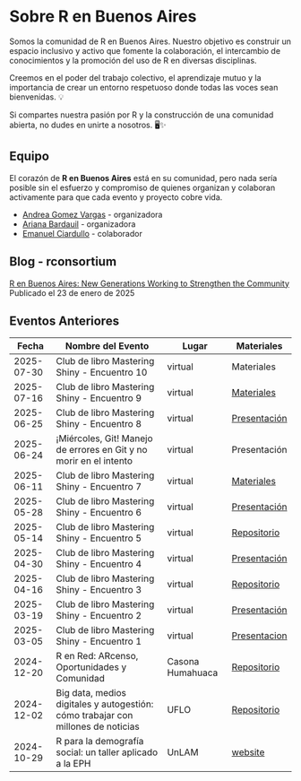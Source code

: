 # Sobre R en Buenos Aires 

Somos la comunidad de R en Buenos Aires. Nuestro objetivo es construir un espacio inclusivo y activo que fomente la colaboración, el intercambio de conocimientos y la promoción del uso de R en diversas disciplinas. 

Creemos en el poder del trabajo colectivo, el aprendizaje mutuo y la importancia de crear un entorno respetuoso donde todas las voces sean bienvenidas. 💡  

Si compartes nuestra pasión por R y la construcción de una comunidad abierta, no dudes en unirte a nosotros. 🖥️✨ 

## Equipo  
  
El corazón de **R en Buenos Aires** está en su comunidad, pero nada sería posible sin el esfuerzo y compromiso de quienes organizan y colaboran activamente para que cada evento y proyecto cobre vida.
- [Andrea Gomez Vargas](https://github.com/SoyAndrea) - organizadora
- [Ariana Bardauil](https://github.com/ariibard) - organizadora
- [Emanuel Ciardullo](https://github.com/ECiardullo) - colaborador

## Blog - rconsortium 

[R en Buenos Aires: New Generations Working to Strengthen the Community](https://r-consortium.org/posts/r-en-buenos-aires-new-generations-working-to-strengthen-the-community/) Publicado el 23 de enero de 2025

## Eventos Anteriores  

| Fecha       | Nombre del Evento                       | Lugar                | Materiales                       |
|-------------|-----------------------------------------|----------------------|-----------------------------------------|
| 2025-07-30  | Club de libro Mastering Shiny - Encuentro 10| virtual | Materiales |
| 2025-07-16  | Club de libro Mastering Shiny - Encuentro 9| virtual | [Materiales](https://github.com/renbaires/mastering-shiny/tree/main/2025-07-16_Encuentro9) |
| 2025-06-25  | Club de libro Mastering Shiny - Encuentro 8| virtual | [Presentación](https://jformoso.github.io/tidy-evaluation-rladiesBA/#/title-slide) |
| 2025-06-24  | ¡Miércoles, Git! Manejo de errores en Git y no morir en el intento | virtual | Presentación |
| 2025-06-11  | Club de libro Mastering Shiny - Encuentro 7| virtual | [Materiales](https://github.com/RLadies-BA/mastering-shiny/tree/main/2025-06-11_Encuentro7) |
| 2025-05-28  | Club de libro Mastering Shiny - Encuentro 6| virtual | [Presentación](https://rpubs.com/GraBellotti/1316283) |
| 2025-05-14  | Club de libro Mastering Shiny - Encuentro 5| virtual | [Repositorio](https://github.com/ariibard/renbuenosaires_shiny_book_club_5)|
| 2025-04-30  | Club de libro Mastering Shiny - Encuentro 4| virtual | [Presentación](virginiagarciaalonso.github.io/rladiesba_shiny_book_club_4/)|
| 2025-04-16  | Club de libro Mastering Shiny - Encuentro 3| virtual | [Repositorio](https://github.com/monialo2000/Shiny-Workflow)|
| 2025-03-19  | Club de libro Mastering Shiny - Encuentro 2| virtual | [Presentación](https://github.com/renbaires/mastering-shiny/tree/main/2025-03-19%20encuentro%202)|
| 2025-03-05  | Club de libro Mastering Shiny - Encuentro 1| virtual | [Presentacion](https://mcnanton.github.io/RLadiesBA-Shiny_book_club-1/#/title-slide)|
| 2024-12-20  | R en Red: ARcenso, Oportunidades y Comunidad | Casona Humahuaca | [Repositorio](https://github.com/renbaires/2024-12-20-welcome)|
| 2024-12-02  | Big data, medios digitales y autogestión: cómo trabajar con millones de noticias    | UFLO         | [Repositorio](https://github.com/renbaires/2024-12-02-welcome) |
| 2024-10-29  | R para la demografía social: un taller aplicado a la EPH      | UnLAM      | [website](https://r-unlam.netlify.app/) |



